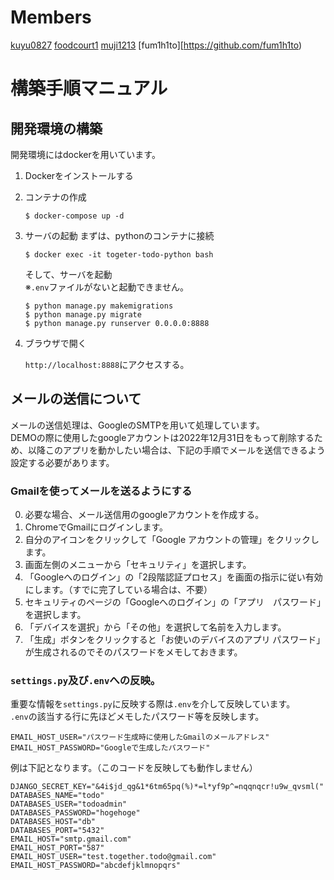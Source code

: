 # Members 
[kuyu0827](https://github.com/kuyu0827)
[foodcourt1](https://github.com/foodcourt1)
[muji1213](https://github.com/muji1213)
[fum1h1to][https://github.com/fum1h1to)

# 構築手順マニュアル

## 開発環境の構築
開発環境にはdockerを用いています。

1. Dockerをインストールする

2. コンテナの作成
    ```
    $ docker-compose up -d
    ```

3. サーバの起動
    まずは、pythonのコンテナに接続
    ```
    $ docker exec -it togeter-todo-python bash
    ```

    そして、サーバを起動<br>
    ※```.env```ファイルがないと起動できません。
    ```
    $ python manage.py makemigrations
    $ python manage.py migrate
    $ python manage.py runserver 0.0.0.0:8888
    ```

4. ブラウザで開く

    ```http://localhost:8888```にアクセスする。

## メールの送信について
メールの送信処理は、GoogleのSMTPを用いて処理しています。<br>
DEMOの際に使用したgoogleアカウントは2022年12月31日をもって削除するため、以降このアプリを動かしたい場合は、下記の手順でメールを送信できるよう設定する必要があります。

### Gmailを使ってメールを送るようにする
0. 必要な場合、メール送信用のgoogleアカウントを作成する。
1. ChromeでGmailにログインします。
2. 自分のアイコンをクリックして「Google アカウントの管理」をクリックします。
3. 画面左側のメニューから「セキュリティ」を選択します。
4. 「Googleへのログイン」の「2段階認証プロセス」を画面の指示に従い有効にします。（すでに完了している場合は、不要）
5. セキュリティのページの「Googleへのログイン」の「アプリ　パスワード」を選択します。
6. 「デバイスを選択」から「その他」を選択して名前を入力します。
7. 「生成」ボタンをクリックすると「お使いのデバイスのアプリ パスワード」が生成されるのでそのパスワードをメモしておきます。

### ```settings.py```及び```.env```への反映。
重要な情報を```settings.py```に反映する際は```.env```を介して反映しています。<br>
```.env```の該当する行に先ほどメモしたパスワード等を反映します。

```
EMAIL_HOST_USER="パスワード生成時に使用したGmailのメールアドレス"
EMAIL_HOST_PASSWORD="Googleで生成したパスワード"
```

例は下記となります。（このコードを反映しても動作しません）
```
DJANGO_SECRET_KEY="&4i$jd_qg&1*6tm65pq(%)*=l*yf9p^=nqqnqcr!u9w_qvsml("
DATABASES_NAME="todo"
DATABASES_USER="todoadmin"
DATABASES_PASSWORD="hogehoge"
DATABASES_HOST="db"
DATABASES_PORT="5432"
EMAIL_HOST="smtp.gmail.com"
EMAIL_HOST_PORT="587"
EMAIL_HOST_USER="test.together.todo@gmail.com"
EMAIL_HOST_PASSWORD="abcdefjklmnopqrs"
```
